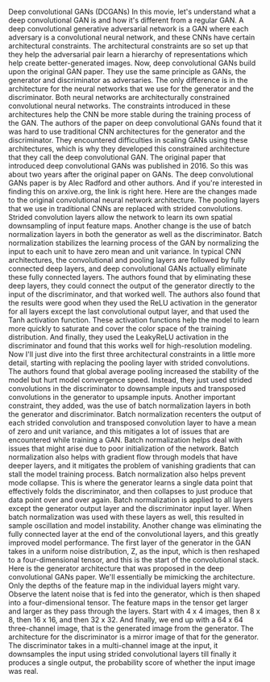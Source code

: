 Deep convolutional GANs (DCGANs)
In this movie, let's understand what a deep convolutional GAN is and how it's different from a regular GAN. A deep convolutional generative adversarial network is a GAN where each adversary is a convolutional neural network, and these CNNs have certain architectural constraints. The architectural constraints are so set up that they help the adversarial pair learn a hierarchy of representations which help create better-generated images. Now, deep convolutional GANs build upon the original GAN paper. They use the same principle as GANs, the generator and discriminator as adversaries. The only difference is in the architecture for the neural networks that we use for the generator and the discriminator. Both neural networks are architecturally constrained convolutional neural networks. The constraints introduced in these architectures help the CNN be more stable during the training process of the GAN. The authors of the paper on deep convolutional GANs found that it was hard to use traditional CNN architectures for the generator and the discriminator. They encountered difficulties in scaling GANs using these architectures, which is why they developed this constrained architecture that they call the deep convolutional GAN. The original paper that introduced deep convolutional GANs was published in 2016. So this was about two years after the original paper on GANs. The deep convolutional GANs paper is by Alec Radford and other authors. And if you're interested in finding this on arxive.org, the link is right here. Here are the changes made to the original convolutional neural network architecture. The pooling layers that we use in traditional CNNs are replaced with strided convolutions. Strided convolution layers allow the network to learn its own spatial downsampling of input feature maps. Another change is the use of batch normalization layers in both the generator as well as the discriminator. Batch normalization stabilizes the learning process of the GAN by normalizing the input to each unit to have zero mean and unit variance. In typical CNN architectures, the convolutional and pooling layers are followed by fully connected deep layers, and deep convolutional GANs actually eliminate these fully connected layers. The authors found that by eliminating these deep layers, they could connect the output of the generator directly to the input of the discriminator, and that worked well. The authors also found that the results were good when they used the ReLU activation in the generator for all layers except the last convolutional output layer, and that used the Tanh activation function. These activation functions help the model to learn more quickly to saturate and cover the color space of the training distribution. And finally, they used the LeakyReLU activation in the discriminator and found that this works well for high-resolution modeling. Now I'll just dive into the first three architectural constraints in a little more detail, starting with replacing the pooling layer with strided convolutions. The authors found that global average pooling increased the stability of the model but hurt model convergence speed. Instead, they just used strided convolutions in the discriminator to downsample inputs and transposed convolutions in the generator to upsample inputs. Another important constraint, they added, was the use of batch normalization layers in both the generator and discriminator. Batch normalization recenters the output of each strided convolution and transposed convolution layer to have a mean of zero and unit variance, and this mitigates a lot of issues that are encountered while training a GAN. Batch normalization helps deal with issues that might arise due to poor initialization of the network. Batch normalization also helps with gradient flow through models that have deeper layers, and it mitigates the problem of vanishing gradients that can stall the model training process. Batch normalization also helps prevent mode collapse. This is where the generator learns a single data point that effectively folds the discriminator, and then collapses to just produce that data point over and over again. Batch normalization is applied to all layers except the generator output layer and the discriminator input layer. When batch normalization was used with these layers as well, this resulted in sample oscillation and model instability. Another change was eliminating the fully connected layer at the end of the convolutional layers, and this greatly improved model performance. The first layer of the generator in the GAN takes in a uniform noise distribution, Z, as the input, which is then reshaped to a four-dimensional tensor, and this is the start of the convolutional stack. Here is the generator architecture that was proposed in the deep convolutional GANs paper. We'll essentially be mimicking the architecture. Only the depths of the feature map in the individual layers might vary. Observe the latent noise that is fed into the generator, which is then shaped into a four-dimensional tensor. The feature maps in the tensor get larger and larger as they pass through the layers. Start with 4 x 4 images, then 8 x 8, then 16 x 16, and then 32 x 32. And finally, we end up with a 64 x 64 three-channel image, that is the generated image from the generator. The architecture for the discriminator is a mirror image of that for the generator. The discriminator takes in a multi-channel image at the input, it downsamples the input using strided convolutional layers till finally it produces a single output, the probability score of whether the input image was real.